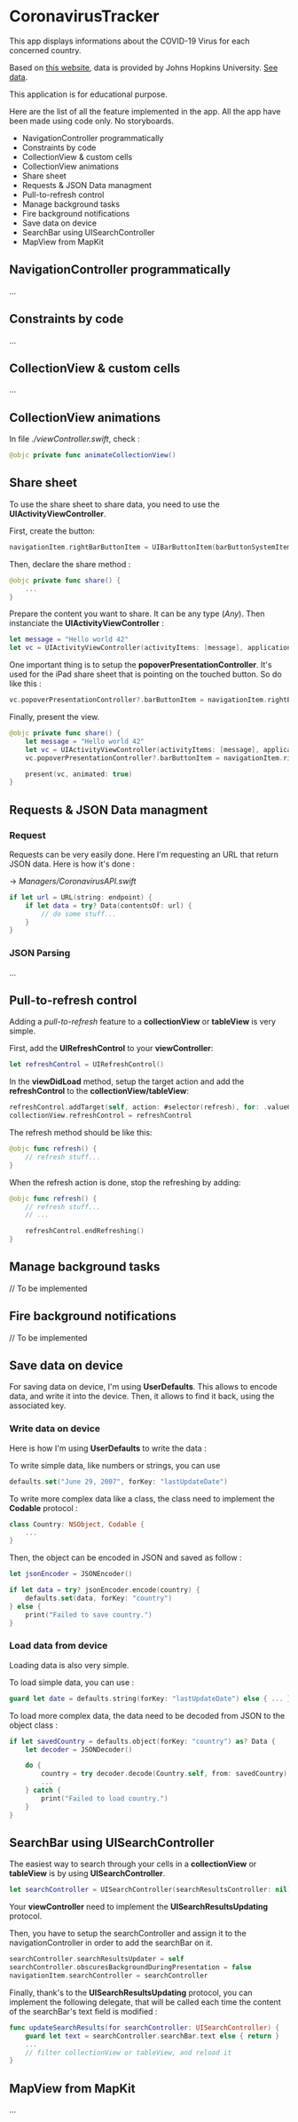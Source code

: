 # CoronavirusTracker

This app displays informations about the COVID-19 Virus for each concerned country.

Based on [this website](https://gisanddata.maps.arcgis.com/apps/opsdashboard/index.html#/bda7594740fd40299423467b48e9ecf6), data is provided by Johns Hopkins University. [See data](https://services1.arcgis.com/0MSEUqKaxRlEPj5g/arcgis/rest/services/ncov_cases/FeatureServer/1/query?f=json&where=Confirmed%20%3E%200&returnGeometry=false&spatialRel=esriSpatialRelIntersects&outFields=*&orderByFields=Confirmed%20desc%2CCountry_Region%20asc%2CProvince_State%20asc&outSR=102100&resultOffset=0&resultRecordCount=250&cacheHint=true).

This application is for educational purpose.

Here are the list of all the feature implemented in the app.
All the app have been made using code only. No storyboards.

- NavigationController programmatically
- Constraints by code
- CollectionView & custom cells
- CollectionView animations
- Share sheet
- Requests & JSON Data managment
- Pull-to-refresh control
- Manage background tasks
- Fire background notifications
- Save data on device
- SearchBar using UISearchController
- MapView from MapKit

## NavigationController programmatically

...

## Constraints by code

...

## CollectionView & custom cells

...

## CollectionView animations

In file _./viewController.swift_, check :

```swift
@objc private func animateCollectionView()
```

## Share sheet

To use the share sheet to share data, you need to use the **UIActivityViewController**.

First, create the button:

```swift
navigationItem.rightBarButtonItem = UIBarButtonItem(barButtonSystemItem: .action, target: self, action: #selector(share))
```

Then, declare the share method :

```swift
@objc private func share() {
    ...
}
```

Prepare the content you want to share. It can be any type (_Any_). Then instanciate the **UIActivityViewController** :

```swift
let message = "Hello world 42"
let vc = UIActivityViewController(activityItems: [message], applicationActivities: nil)
```

One important thing is to setup the **popoverPresentationController**. It's used for the iPad share sheet that is pointing on the touched button. So do like this :

```swift
vc.popoverPresentationController?.barButtonItem = navigationItem.rightBarButtonItem
```

Finally, present the view.

```swift
@objc private func share() {
    let message = "Hello world 42"
    let vc = UIActivityViewController(activityItems: [message], applicationActivities: nil)
    vc.popoverPresentationController?.barButtonItem = navigationItem.rightBarButtonItem

    present(vc, animated: true)
}
```

## Requests & JSON Data managment

### Request

Requests can be very easily done. Here I'm requesting an URL that return JSON data. Here is how it's done :

-> _Managers/CoronavirusAPI.swift_

```swift
if let url = URL(string: endpoint) {
    if let data = try? Data(contentsOf: url) {
        // do some stuff...
    }
}
```

### JSON Parsing

...

## Pull-to-refresh control

Adding a _pull-to-refresh_ feature to a **collectionView** or **tableView** is very simple.

First, add the **UIRefreshControl** to your **viewController**:

```swift
let refreshControl = UIRefreshControl()
```

In the **viewDidLoad** method, setup the target action and add the **refreshControl** to the **collectionView/tableView**:

```swift
refreshControl.addTarget(self, action: #selector(refresh), for: .valueChanged)
collectionView.refreshControl = refreshControl
```

The refresh method should be like this:

```swift
@objc func refresh() {
    // refresh stuff...
}
```

When the refresh action is done, stop the refreshing by adding:

```swift
@objc func refresh() {
    // refresh stuff...
    // ...

    refreshControl.endRefreshing()
}
```

## Manage background tasks

// To be implemented

## Fire background notifications

// To be implemented

## Save data on device

For saving data on device, I'm using **UserDefaults**. This allows to encode data, and write it into the device. Then, it allows to find it back, using the associated key.

### Write data on device

Here is how I'm using **UserDefaults** to write the data :

To write simple data, like numbers or strings, you can use

```swift
defaults.set("June 29, 2007", forKey: "lastUpdateDate")
```

To write more complex data like a class, the class need to implement the **Codable** protocol :

```swift
class Country: NSObject, Codable {
    ...
}
```

Then, the object can be encoded in JSON and saved as follow :

```swift
let jsonEncoder = JSONEncoder()

if let data = try? jsonEncoder.encode(country) {
    defaults.set(data, forKey: "country")
} else {
    print("Failed to save country.")
}
```

### Load data from device

Loading data is also very simple.

To load simple data, you can use :

```swift
guard let date = defaults.string(forKey: "lastUpdateDate") else { ... }
```

To load more complex data, the data need to be decoded from JSON to the object class :

```swift
if let savedCountry = defaults.object(forKey: "country") as? Data {
    let decoder = JSONDecoder()

    do {
        country = try decoder.decode(Country.self, from: savedCountry)
        ...
    } catch {
        print("Failed to load country.")
    }
}
```

## SearchBar using UISearchController

The easiest way to search through your cells in a **collectionView** or **tableView** is by using **UISearchController**.

```swift
let searchController = UISearchController(searchResultsController: nil)
```

Your **viewController** need to implement the **UISearchResultsUpdating** protocol.

Then, you have to setup the searchController and assign it to the navigationController in order to add the searchBar on it.

```swift
searchController.searchResultsUpdater = self
searchController.obscuresBackgroundDuringPresentation = false
navigationItem.searchController = searchController
```

Finally, thank's to the **UISearchResultsUpdating** protocol, you can implement the following delegate, that will be called each time the content of the searchBar's text field is modified :

```swift
func updateSearchResults(for searchController: UISearchController) {
    guard let text = searchController.searchBar.text else { return }
    ...
    // filter collectionView or tableView, and reload it
}
```

## MapView from MapKit

...
